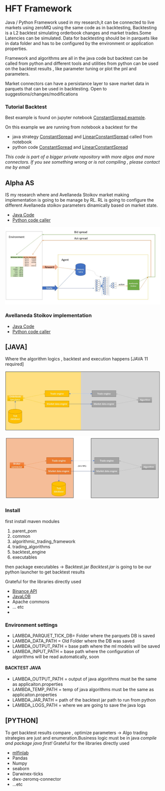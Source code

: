 # HFT Framework
Java / Python Framework used in my research,it can be connected to live markets using zeroMQ using the same code as in backtesting,
Backtesting is a L2 backtest simulating orderbook changes and market trades.Some Latencies can be simulated.
Data for backtesting should be in parquets like in data folder and has to be configured by the environment or application properties.

Framework and algorithms are all in the java code but backtest can be called from python and different tools and utilities from python can be used on the backtest
results , like parameter tuning or plot the pnl and parameters.

Market connectors can have a persistance layer to save market data in parquets that can be used in backtesting.
Open to suggestions/changes/modifications

### Tutorial Backtest

Best example is found on jupyter notebook [ConstantSpread example](python/notebooks/ConstantSpread_Example.ipynb).

On this example we are running from notebook a backtest for the 
* java strategy [ConstantSpread](java/trading_algorithms/src/main/java/com/lambda/investing/algorithmic_trading/market_making/constant_spread/ConstantSpreadAlgorithm.java) and [LinearConstantSpread](java/trading_algorithms/src/main/java/com/lambda/investing/algorithmic_trading/market_making/constant_spread/LinearConstantSpreadAlgorithm.java)
called from notebook
* python code [ConstantSpread](python/trading_algorithms/market_making/constant_spread.py) and  [LinearConstantSpread](python/trading_algorithms/market_making/linear_constant_spread.py)


*This code is part of a bigger private repository with more algos and more connectors. If you see something wrong or is not compiling , please contact me by email*

## Alpha AS
IS my research where and Avellaneda Stoikov market making implementation is going to be manage by RL.
RL is going to configure the different Avellaneda stoikov parameters dinamically based on market state.

* [Java Code](java/trading_algorithms/src/main/java/com/lambda/investing/algorithmic_trading/market_making/avellaneda_stoikov/AlphaAvellanedaStoikov.java)
* [Python code caller](python/trading_algorithms/market_making/avellaneda_stoikov/alpha_avellaneda_stoikov.py)

![Alpha AS](fig/AlphaAS_functional.jpg?raw=true "Alpha AS")

### Avellaneda Stoikov implementation
* [Java Code](java/trading_algorithms/src/main/java/com/lambda/investing/algorithmic_trading/market_making/avellaneda_stoikov/AvellanedaStoikov.java)
* [Python code caller](python/trading_algorithms/market_making/avellaneda_stoikov/avellaneda_stoikov.py)


## [JAVA]
Where the algorithm logics , backtest and execution happens [JAVA 11 required]

![Backtest Architecture](fig/BacktestArquitecture.jpg?raw=true "Backtest")

![Live Architecture](fig/LiveArquitecture.jpg?raw=true "Live trading")

### Install 
first install maven modules

1. parent_pom
2. common
3. algorithmic_trading_framework
4. trading_algorithms
5. backtest_engine
6. executables

then package executables -> Backtest.jar
*Backtest.jar* is going to be our python launcher to get backtest results

Grateful for the libraries directly used

* [Binance API](https://github.com/binance-exchange/binance-java-api)
* [JavaLOB](https://github.com/DrAshBooth/JavaLOB)
* Apache commons
* ... etc
* 
### Environment settings
* LAMBDA_PARQUET_TICK_DB= Folder where the parquets DB is saved 
* LAMBDA_DATA_PATH = Old Folder where the DB was saved 
* LAMBDA_OUTPUT_PATH = base path where the ml models will be saved
* LAMBDA_INPUT_PATH = base path where the configuration of algorithms will be read automatically, soon

#### BACKTEST JAVA 

* LAMBDA_OUTPUT_PATH = output of java algorithms must be the same as applicaiton.properties
* LAMBDA_TEMP_PATH = temp of java algorithms must be the same as applicaiton.properties
* LAMBDA_JAR_PATH = path of the backtest jar path to run from python
* LAMBDA_LOGS_PATH = where we are going to save the java logs

## [PYTHON]
To get backtest results compare , optimize parameters -> Algo trading strategies are just and enumeration.Business logic must be in java
*compile and package java first!*
Grateful for the libraries directly used

* [mlfinlab](https://hudsonthames.org/mlfinlab/)
* Pandas
* Numpy
* seaborn
* Darwinex-ticks
* dwx-zeromq-connector
* ...etc



